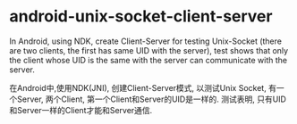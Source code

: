 # android-unix-socket-client-server


In Android, using NDK, create Client-Server for testing Unix-Socket (there are two clients, the first has same UID with the server), test shows that only the client whose UID is the same with the server can communicate with the server.


在Android中,使用NDK(JNI), 创建Client-Server模式, 以测试Unix Socket, 有一个Server, 两个Client, 第一个Client和Server的UID是一样的. 测试表明, 只有UID和Server一样的Client才能和Server通信.
